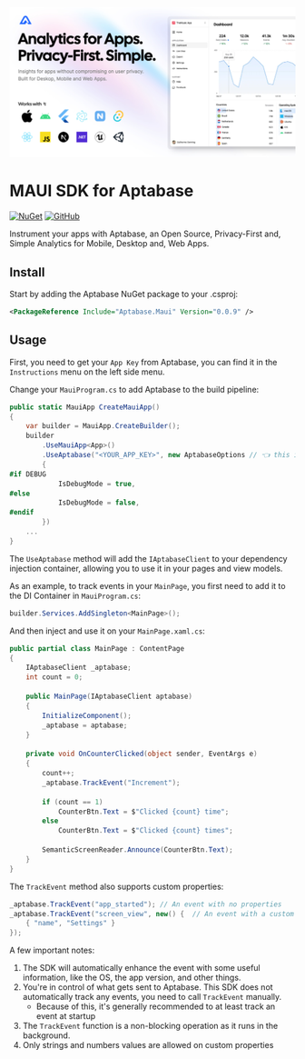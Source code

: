 ![Aptabase](https://raw.githubusercontent.com/aptabase/aptabase-com/main/public/og.png)

# MAUI SDK for Aptabase

[![NuGet](https://img.shields.io/nuget/v/Aptabase.Maui)](https://www.nuget.org/packages/Aptabase.Maui) 
[![GitHub](https://img.shields.io/github/license/aptabase/aptabase-maui)](https://github.com/aptabase/aptabase-maui/blob/main/LICENSE)

Instrument your apps with Aptabase, an Open Source, Privacy-First and, Simple Analytics for Mobile, Desktop and, Web Apps.

## Install

Start by adding the Aptabase NuGet package to your .csproj:

```xml
<PackageReference Include="Aptabase.Maui" Version="0.0.9" />
```

## Usage

First, you need to get your `App Key` from Aptabase, you can find it in the `Instructions` menu on the left side menu.

Change your `MauiProgram.cs` to add Aptabase to the build pipeline:

```csharp
public static MauiApp CreateMauiApp()
{
    var builder = MauiApp.CreateBuilder();
    builder
        .UseMauiApp<App>()
        .UseAptabase("<YOUR_APP_KEY>", new AptabaseOptions // 👈 this is where you enter your App Key
        {
#if DEBUG
            IsDebugMode = true,
#else
            IsDebugMode = false,
#endif
        })
    ...
}
```

The `UseAptabase` method will add the `IAptabaseClient` to your dependency injection container, allowing you to use it in your pages and view models.

As an example, to track events in your `MainPage`, you first need to add it to the DI Container in `MauiProgram.cs`:

```csharp
builder.Services.AddSingleton<MainPage>();
```         

And then inject and use it on your `MainPage.xaml.cs`:

```csharp
public partial class MainPage : ContentPage
{
    IAptabaseClient _aptabase;
    int count = 0;

    public MainPage(IAptabaseClient aptabase)
    {
        InitializeComponent();
        _aptabase = aptabase;
    }

    private void OnCounterClicked(object sender, EventArgs e)
    {
        count++;
        _aptabase.TrackEvent("Increment");

        if (count == 1)
            CounterBtn.Text = $"Clicked {count} time";
        else
            CounterBtn.Text = $"Clicked {count} times";

        SemanticScreenReader.Announce(CounterBtn.Text);
    }
}
```

The `TrackEvent` method also supports custom properties:

```csharp
_aptabase.TrackEvent("app_started"); // An event with no properties
_aptabase.TrackEvent("screen_view", new() {  // An event with a custom property
    { "name", "Settings" }
});
```

A few important notes:

1. The SDK will automatically enhance the event with some useful information, like the OS, the app version, and other things.
2. You're in control of what gets sent to Aptabase. This SDK does not automatically track any events, you need to call `TrackEvent` manually.
   - Because of this, it's generally recommended to at least track an event at startup
3. The `TrackEvent` function is a non-blocking operation as it runs in the background.
4. Only strings and numbers values are allowed on custom properties
